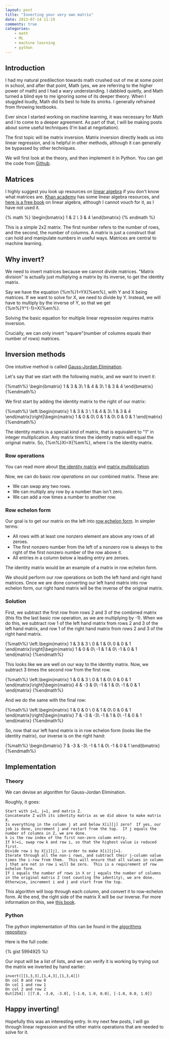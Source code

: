 ```yaml
---
layout: post
title: "Inverting your very own matrix"
date: 2013-07-14 11:19
comments: true
categories:
    - math
    - ML
    - machine learning
    - python
---
```


Introduction
----------------------------

I had my natural predilection towards math crushed out of me at some point in school, and after that point, Math (yes, we are referring to the higher power of math) and I had a wary understanding.  I dabbled quietly, and Math turned a blind eye to me ignoring some of its deeper theory.  When I stuggled loudly, Math did its best to hide its smirks.  I generally refrained from throwing textbooks.

Ever since I started working on machine learning, it was necessary for Math and I to come to a deeper agreement.  As part of that, I will be making posts about some useful techniques (I'm bad at negotiation).

The first topic will be matrix inversion.  Matrix inversion directly leads us into linear regression, and is helpful in other methods, although it can generally be bypassed by other techniques.

We will first look at the theory, and then implement it in Python.  You can get the code from [Github](https://github.com/vikparuchuri/algorithms).

<!--more-->

Matrices
----------------------------

I highly suggest you look up resources on [linear algebra](http://en.wikipedia.org/wiki/Linear_algebra) if you don't know what matrices are.  [Khan academy](https://www.khanacademy.org/math/linear-algebra) has some linear algebra resources, and [here is a free book](http://joshua.smcvt.edu/linearalgebra/#current_version) on linear algebra, although I cannot vouch for it, as I have not used it.

{% math %}
\begin{bmatrix}
1 & 2 \\
3 & 4
\end{bmatrix}
{% endmath %}

This is a simple 2x2 matrix.  The first number refers to the number of rows, and the second, the number of columns.  A matrix is just a construct that can hold and manipulate numbers in useful ways.  Matrices are central to machine learning.

Why invert?
-----------------------------

We need to invert matrices because we cannot divide matrices.  "Matrix division" is actually just multiplying a matrix by its inverse, to get the identity matrix.

Say we have the equation {%m%}1=YX{%em%}, with Y and X being matrices.  If we want to solve for X, we need to divide by Y.  Instead, we will have to multiply by the inverse of Y, so that we get {%m%}Y^{-1}=X{%em%}.

Solving the basic equation for multiple linear regression requires matrix inversion.

Crucially, we can only invert "square"(number of columns equals their number of rows) matrices.

Inversion methods
------------------------------

One intuitive method is called [Gauss-Jordan Elimination](http://en.wikipedia.org/wiki/Gaussian_elimination).

Let's say that we start with the following matrix, and we want to invert it:

{%math%}
\begin{bmatrix}
1 & 3 & 3\\
1 & 4 & 3\\
1 & 3 & 4
\end{bmatrix}
{%endmath%}

We first start by adding the identity matrix to the right of our matrix:

{%math%}
\left.\begin{matrix}
 1 & 3 & 3 \\
 1 & 4 & 3\\
 1 & 3 & 4
\end{matrix}\right|\begin{matrix}
1 & 0 & 0\\
0 & 1 & 0\\
0 & 0 & 1
\end{matrix}
{%endmath%}

The identity matrix is a special kind of matrix, that is equivalent to "1" in integer multiplication.  Any matrix times the identity matrix will equal the original matrix.  So, {%m%}XI=X{%em%}, where I is the identity matrix.

### Row operations

You can read more about [the identity matrix](http://faculty.wlc.edu/buelow/PRC/nt6-4.htm) and [matrix multiplication](http://www.mathsisfun.com/algebra/matrix-multiplying.html).

Now, we can do basic *row operations* on our combined matrix.  These are:

* We can swap any two rows.
* We can multiply any row by a number than isn't zero.
* We can add a row times a number to another row.

### Row echelon form

Our goal is to get our matrix on the left into [row echelon form](http://en.wikipedia.org/wiki/Row_echelon_form).  In simpler terms:

* All rows with at least one nonzero element are above any rows of all zeroes.
* The first nonzero number from the left of a nonzero row is always to the right of the first nonzero number of the row above it.
* All entries in a column below a leading entry are zeroes.

The identity matrix would be an example of a matrix in row echelon form.

We should perform our row operations on both the left hand and right hand matrices.  Once we are done converting our left hand matrix into row echelon form, our right hand matrix will be the inverse of the original matrix.

### Solution

First, we subtract the first row from rows 2 and 3 of the combined matrix (this fits the last basic row operation, as we are multiplying by -1).  When we do this, we subtract row 1 of the left hand matrix from rows 2 and 3 of the left hand matrix, and row 1 of the right hand matrix from rows 2 and 3 of the right hand matrix.

{%math%}
\left.\begin{matrix}
 1 & 3 & 3 \\
 0 & 1 & 0\\
 0 & 0 & 1
\end{matrix}\right|\begin{matrix}
1 & 0 & 0\\
-1 & 1 & 0\\
-1 & 0 & 1
\end{matrix}
{%endmath%}

This looks like we are well on our way to the identity matrix.  Now, we subtract 3 times the second row from the first row.

{%math%}
\left.\begin{matrix}
 1 & 0 & 3 \\
 0 & 1 & 0\\
 0 & 0 & 1
\end{matrix}\right|\begin{matrix}
4 & -3 & 0\\
-1 & 1 & 0\\
-1 & 0 & 1
\end{matrix}
{%endmath%}

And we do the same with the final row:

{%math%}
\left.\begin{matrix}
 1 & 0 & 0 \\
 0 & 1 & 0\\
 0 & 0 & 1
\end{matrix}\right|\begin{matrix}
7 & -3 & -3\\
-1 & 1 & 0\\
-1 & 0 & 1
\end{matrix}
{%endmath%}

So, now that our left hand matrix is in row echelon form (looks like the identity matrix), our inverse is on the right hand:

{%math%}
\begin{bmatrix}
7 & -3 & -3\\
-1 & 1 & 0\\
-1 & 0 & 1
\end{bmatrix}
{%endmath%}

Implementation
--------------------------

### Theory

We can devise an algorithm for Gauss-Jordan Elimination.

Roughly, it goes:

```
Start with i=1, j=1, and matrix Z.
Concatenate Z with its identity matrix as we did above to make matrix X.
Is everything in the column j at and below X[i][j] zero?  If yes, our job is done, increment j and restart from the top.  If j equals the number of columns in Z, we are done.
k is the row index of the first non-zero column entry.
If k!=i, swap row k and row i, so that the highest value is reduced first.
Divide row i by X[i][j], in order to make X[i][j]=1.
Iterate through all the non-i rows, and subtract their j-column value times the i-row from them.  This will ensure that all values in column j that are not in row i will be zero.  This is a requirement of row echelon form.
If i equals the number of rows in X or j equals the number of columns in the original matrix Z (not counting the identity), we are done.
Otherwise, increment i and j and start from the top.
```

This algorithm will loop through each column, and convert it to row-echelon form.  At the end, the right side of the matrix X will be our inverse.  For more information on this, see [this book](http://www.numbertheory.org/book/mp103.pdf).

### Python

The python implementation of this can be found in the [algorithms repository](https://github.com/vikparuchuri/algorithms).

Here is the full code:

{% gist 5994925 %}

Our input will be a list of lists, and we can verify it is working by trying out the matrix we inverted by hand earlier:

```
invert([[1,3,3],[1,4,3],[1,3,4]])
On col 0 and row 0
On col 1 and row 1
On col 2 and row 2
Out[254]: [[7.0, -3.0, -3.0], [-1.0, 1.0, 0.0], [-1.0, 0.0, 1.0]]
```

Happy inverting!
-------------------------

Hopefully this was an interesting entry.  In my next few posts, I will go through linear regression and the other matrix operations that are needed to solve for it.



